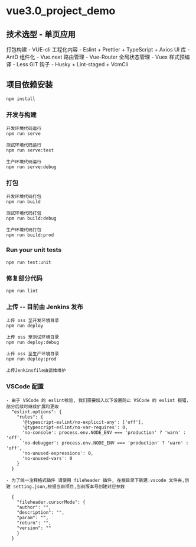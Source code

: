 # vue3.0_project_demo

## 技术选型 - 单页应用

打包构建 - VUE-cli
工程化内容 - Eslint + Prettier + TypeScript + Axios
UI 库 - AntD
组件化 - Vue.next
路由管理 - Vue-Router
全局状态管理 - Vuex
样式预编译 - Less
GIT 钩子 - Husky + Lint-staged + VcmCli

## 项目依赖安装

```
npm install
```

### 开发与构建

```
开发环境代码运行
npm run serve

测试环境代码运行
npm run serve:test

生产环境代码运行
npm run serve:debug
```

### 打包

```
开发环境代码打包
npm run build

测试环境代码打包
npm run build:debug

生产环境代码打包
npm run build:prod
```

### Run your unit tests

```
npm run test:unit
```

### 修复部分代码

```
npm run lint
```

### 上传 -- 目前由 Jenkins 发布

```
上传 oss 至开发环境目录
npm run deploy

上传 oss 至测试环境目录
npm run deploy:debug

上传 oss 至生产环境目录
npm run deploy:prod

上传Jenkinsfile由运维维护
```

### VSCode 配置

```
- 由于 VSCode 的 eslint校验, 我们需要加入以下设置防止 VSCode 的 eslint 报错，部分后续可继续扩展和更改
  "eslint.options": {
    "rules": {
      '@typescript-eslint/no-explicit-any': ['off'],
      '@typescript-eslint/no-var-requires': 0,
      'no-console': process.env.NODE_ENV === 'production' ? 'warn' : 'off',
      'no-debugger': process.env.NODE_ENV === 'production' ? 'warn' : 'off',
      'no-unused-expressions': 0,
      'no-unused-vars': 0
    }
  }

- 为了统一注释格式插件 请使用 fileheader 插件, 在根目录下新建.vscode 文件夹,创建 setting.json,根据当前项目,当前版本号创建对应参数

  {
    "fileheader.cursorMode": {
    "author": "",
    "description": "",
    "param": "",
    "return": "",
    "version": ""
    }
  }

```
